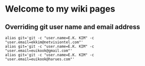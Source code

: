 # Welcome to my wiki pages




## Overriding git user name and email address
```
alias git='git -c "user.name=E.K. KIM" -c "user.email=ekkim@netvisiontel.com"'
alias git='git -c "user.name=E.K. KIM" -c "user.email=euikook@gmail.com"'
alias git='git -c "user.name=E.K. KIM" -c "user.email=euikook@harues.com"'
```